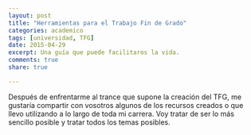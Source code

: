 ```yaml
---
layout: post
title: "Herramientas para el Trabajo Fin de Grado"
categories: academico
tags: [universidad, TFG]
date: 2015-04-29
excerpt: Una guía que puede facilitaros la vida.
comments: true 
share: true 

---
```


Después de enfrentarme al trance que supone la creación del TFG, me gustaría compartir con vosotros algunos de los recursos creados o que llevo utilizando a lo largo de toda mi carrera. Voy tratar de ser lo más sencillo posible y tratar todos los temas posibles.